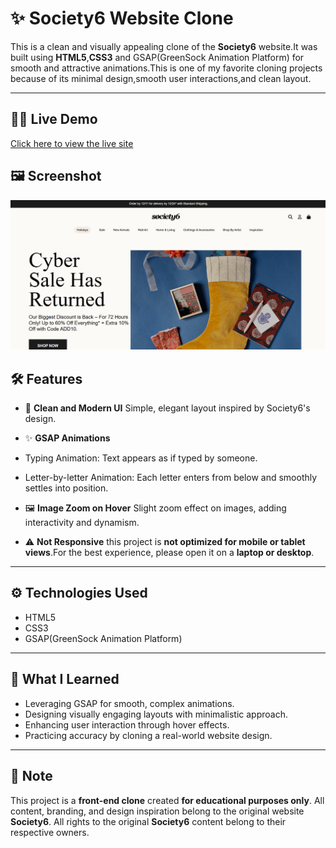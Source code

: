# ✨ Society6 Website Clone

This is a clean and visually appealing clone of the **Society6** website.It was built using **HTML5**,**CSS3** and GSAP(GreenSock Animation Platform) for smooth and attractive animations.This is one of my favorite cloning projects because of its minimal design,smooth user interactions,and clean layout.

---

## 🚀🚀 Live Demo
[Click here to view the live site](https://ibrahimpatel-63.github.io/Society6-website-s-Clone/)

## 🖼️ Screenshot
[![Screenshot](./images/screenshot.png)](./images/screenshot.png)

## 🛠️ Features

- 🎨 **Clean and Modern UI** Simple, elegant layout inspired by Society6's design.

- ✨ **GSAP Animations** 
- Typing Animation: Text appears as if typed by someone.
- Letter-by-letter Animation: Each letter enters from below and smoothly settles into position.

- 🖼️ **Image Zoom on Hover** Slight zoom effect on images, adding interactivity and dynamism.

- ⚠️ **Not Responsive** this project is **not optimized for mobile or tablet views**.For the best experience, please open it on a **laptop or desktop**.

---

## ⚙️ Technologies Used

- HTML5
- CSS3
- GSAP(GreenSock Animation Platform)

---

## 🧠 What I Learned

- Leveraging GSAP for smooth, complex animations.
- Designing visually engaging layouts with minimalistic approach.
- Enhancing user interaction through hover effects.
- Practicing accuracy by cloning a real-world website design.

---

## 📝 Note

This project is a **front-end clone** created **for educational purposes only**. All content, branding, and design inspiration belong to the original website **Society6**. All rights to the original **Society6** content belong to their respective owners.